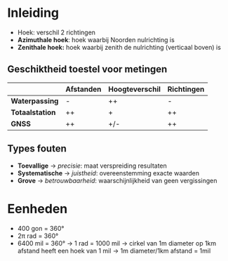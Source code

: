 # Inleiding
- Hoek: verschil 2 richtingen
- **Azimuthale hoek**: hoek waarbij Noorden nulrichting is
- **Zenithale hoek:** hoek waarbij zenith de nulrichting (verticaal boven) is 
## Geschiktheid toestel voor metingen
|                   | Afstanden | Hoogteverschil | Richtingen |
| ----------------- | --------- | -------------- | ---------- |
| **Waterpassing**  | -         | ++             | -          |
| **Totaalstation** | ++        | +              | ++         |
| **GNSS**          | ++        | +/-            | ++         |
## Types fouten
- **Toevallige**
	-> *precisie*: maat verspreiding resultaten
- **Systematische**
	-> *juistheid*: overeenstemming exacte waarden
- **Grove**
	-> *betrouwbaarheid*: waarschijnlijkheid van geen vergissingen
# Eenheden
- 400 gon = 360°
- 2π rad = 360°
- 6400 mil = 360°
	-> 1 rad = 1000 mil
	-> cirkel van 1m diameter op 1km afstand heeft een hoek van 1 mil
		-> 1m diameter/1km afstand = 1mil
